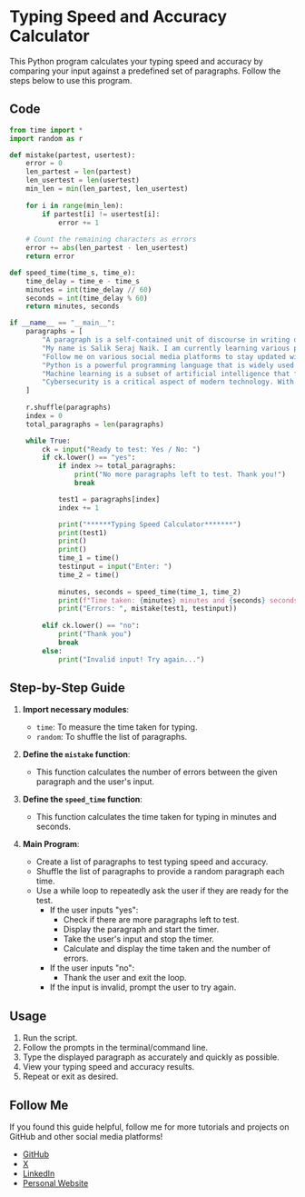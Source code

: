# Typing Speed and Accuracy Calculator

This Python program calculates your typing speed and accuracy by comparing your input against a predefined set of paragraphs. Follow the steps below to use this program.

## Code

```python
from time import *
import random as r

def mistake(partest, usertest):
    error = 0
    len_partest = len(partest)
    len_usertest = len(usertest)
    min_len = min(len_partest, len_usertest)
    
    for i in range(min_len):
        if partest[i] != usertest[i]:
            error += 1
            
    # Count the remaining characters as errors
    error += abs(len_partest - len_usertest)
    return error

def speed_time(time_s, time_e):
    time_delay = time_e - time_s
    minutes = int(time_delay // 60)
    seconds = int(time_delay % 60)
    return minutes, seconds

if __name__ == "__main__":
    paragraphs = [
        "A paragraph is a self-contained unit of discourse in writing dealing with a particular point or idea. A paragraph consists of one or more sentences. Though not required by the syntax of any language, paragraphs are usually an expected part of formal writing, used to organize longer prose.",
        "My name is Salik Seraj Naik. I am currently learning various programming languages and working on improving my technical skills. I have a passion for cybersecurity and data science, and I am looking forward to contributing to these fields.",
        "Follow me on various social media platforms to stay updated with my latest projects and achievements. I am actively engaged in sharing knowledge and collaborating with others in the tech community.",
        "Python is a powerful programming language that is widely used in various domains such as web development, data science, artificial intelligence, and more. Its simplicity and readability make it a popular choice for beginners and experts alike.",
        "Machine learning is a subset of artificial intelligence that focuses on building systems that learn from data. These systems improve their performance over time without being explicitly programmed. Applications of machine learning can be found in numerous fields, including healthcare, finance, and marketing.",
        "Cybersecurity is a critical aspect of modern technology. With the increasing reliance on digital systems, protecting sensitive information from cyber threats has become more important than ever. Understanding the principles of cybersecurity and implementing best practices can help safeguard data and ensure the integrity of systems."
    ]
    
    r.shuffle(paragraphs)
    index = 0
    total_paragraphs = len(paragraphs)

    while True:
        ck = input("Ready to test: Yes / No: ")
        if ck.lower() == "yes":
            if index >= total_paragraphs:
                print("No more paragraphs left to test. Thank you!")
                break

            test1 = paragraphs[index]
            index += 1

            print("******Typing Speed Calculator*******")
            print(test1)
            print()
            print()
            time_1 = time()
            testinput = input("Enter: ")
            time_2 = time()
    
            minutes, seconds = speed_time(time_1, time_2)
            print(f"Time taken: {minutes} minutes and {seconds} seconds")
            print("Errors: ", mistake(test1, testinput))
    
        elif ck.lower() == "no":
            print("Thank you")
            break
        else:
            print("Invalid input! Try again...")
```

## Step-by-Step Guide

1. **Import necessary modules**:
   - `time`: To measure the time taken for typing.
   - `random`: To shuffle the list of paragraphs.

2. **Define the `mistake` function**:
   - This function calculates the number of errors between the given paragraph and the user's input.

3. **Define the `speed_time` function**:
   - This function calculates the time taken for typing in minutes and seconds.

4. **Main Program**:
   - Create a list of paragraphs to test typing speed and accuracy.
   - Shuffle the list of paragraphs to provide a random paragraph each time.
   - Use a while loop to repeatedly ask the user if they are ready for the test.
     - If the user inputs "yes":
       - Check if there are more paragraphs left to test.
       - Display the paragraph and start the timer.
       - Take the user's input and stop the timer.
       - Calculate and display the time taken and the number of errors.
     - If the user inputs "no":
       - Thank the user and exit the loop.
     - If the input is invalid, prompt the user to try again.

## Usage

1. Run the script.
2. Follow the prompts in the terminal/command line.
3. Type the displayed paragraph as accurately and quickly as possible.
4. View your typing speed and accuracy results.
5. Repeat or exit as desired.

## Follow Me

If you found this guide helpful, follow me for more tutorials and projects on GitHub and other social media platforms!

- [GitHub](https://github.com/Salik-Seraj)
- [X](https://twitter.com/code_with_ssn)
- [LinkedIn](https://linkedin.com/in/salik-seraj-naik)
- [Personal Website](https://linktr.ee/SalikSerajNaik)